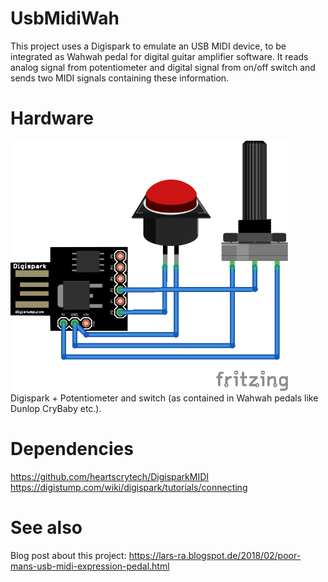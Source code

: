 # UsbMidiWah
This project uses a Digispark to emulate an USB MIDI device, to be integrated as Wahwah pedal for digital guitar amplifier software. It reads analog signal from potentiometer and digital signal from on/off switch and sends two MIDI signals containing these information.

# Hardware
<img src="wiring_Steckplatine.png" height="400"/>
Digispark + Potentiometer and switch (as contained in Wahwah pedals like Dunlop CryBaby etc.).

# Dependencies
https://github.com/heartscrytech/DigisparkMIDI
https://digistump.com/wiki/digispark/tutorials/connecting

# See also
Blog post about this project: https://lars-ra.blogspot.de/2018/02/poor-mans-usb-midi-expression-pedal.html
